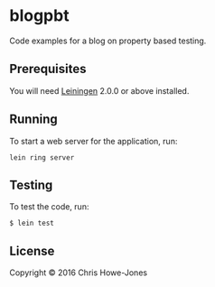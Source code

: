 # blogpbt

Code examples for a blog on property based testing.

## Prerequisites

You will need [Leiningen][] 2.0.0 or above installed.

[leiningen]: https://github.com/technomancy/leiningen

## Running

To start a web server for the application, run:

    lein ring server

## Testing

To test the code, run:

```
$ lein test
```
## License

Copyright © 2016 Chris Howe-Jones
